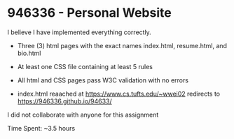 # 946336 - Personal Website

I believe I have implemented everything correctly.

* Three (3) html pages with the exact names index.html, resume.html, and
  bio.html

* At least one CSS file containing at least 5 rules

* All html and CSS pages pass W3C validation with no errors

* index.html reaached at https://www.cs.tufts.edu/~wwei02 redirects to
  https://946336.github.io/94633/

I did not collaborate with anyone for this assignment

Time Spent: ~3.5 hours

